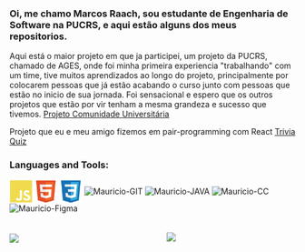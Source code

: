 ### Oi, me chamo Marcos Raach, sou estudante de Engenharia de Software na PUCRS, e aqui estão alguns dos meus repositorios.

Aqui está o maior projeto em que ja participei, um projeto da PUCRS, chamado de AGES, onde foi minha primeira experiencia "trabalhando" com um time, tive muitos aprendizados ao longo do projeto, principalmente por colocarem pessoas que já estão acabando o curso junto com pessoas que estão no inicio de sua jornada. Foi sensacional e espero que os outros projetos que estão por vir tenham a mesma grandeza e sucesso que tivemos.
[Projeto Comunidade Universitária](https://tools.ages.pucrs.br/comunidade-universitaria/wiki/-/wikis/home)

Projeto que eu e meu amigo fizemos em pair-programming com React [Trivia Quiz](https://trivia-quiz-seven.vercel.app/)


<h3 align="left">Languages and Tools:</h3>
<div style="display: inline_block">
  <img align="center" alt="Mauricio-Js" height="40" width="40" src="https://raw.githubusercontent.com/devicons/devicon/master/icons/javascript/javascript-plain.svg">
  <img align="center" alt="Mauricio-HTML" height="40" width="40" src="https://raw.githubusercontent.com/devicons/devicon/master/icons/html5/html5-original.svg">
  <img align="center" alt="Mauricio-CSS" height="40" width="40" src="https://raw.githubusercontent.com/devicons/devicon/master/icons/css3/css3-original.svg">
  <img align="center" alt="Mauricio-GIT" height="40" width="40" src="https://cdn.jsdelivr.net/gh/devicons/devicon/icons/git/git-original.svg">
  <img align="center" alt="Mauricio-JAVA" height="40" width="40" src="https://cdn.jsdelivr.net/gh/devicons/devicon/icons/java/java-plain.svg">
  <img align="center" alt="Mauricio-CC" height="40" width="40" src="https://cdn.jsdelivr.net/gh/devicons/devicon/icons/photoshop/photoshop-plain.svg" />
  <img align="center" alt="Mauricio-Figma" height="40" width="40" src="https://cdn.jsdelivr.net/gh/devicons/devicon/icons/figma/figma-original.svg" />
</div>
<br>

<div></br>
  <img align="center" width="50%" src="https://github-readme-stats.vercel.app/api?username=MauricioKrziminski&show_icons=true&theme=tokyonight&include_all_commits=true&count_private=true" />
  <img align="right" width="45%" src="https://github-readme-stats.vercel.app/api/top-langs/?username=MauricioKrziminski&layout=compact&langs_count=16&theme=tokyonight" />
</div>


<!--
**MarquIln/MarquIln** is a ✨ _special_ ✨ repository because its `README.md` (this file) appears on your GitHub profile.

Here are some ideas to get you started:

- 🔭 I’m currently working on ...
- 🌱 I’m currently learning ...
- 👯 I’m looking to collaborate on ...
- 🤔 I’m looking for help with ...
- 💬 Ask me about ...
- 📫 How to reach me: ...
- 😄 Pronouns: ...
- ⚡ Fun fact: ...
-->
